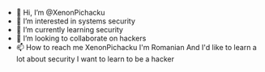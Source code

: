 - 👋 Hi, I’m @XenonPichacku
- 👀 I’m interested in systems security
- 🌱 I’m currently learning security
- 💞️ I’m looking to collaborate on hackers
- 📫 How to reach me XenonPichacku I'm Romanian
    And I'd like to learn a lot about security
    I want to learn to be a hacker 

<!---
XenonPichacku/XenonPichacku is a ✨ special ✨ repository because its `README.md` (this file) appears on your GitHub profile.
You can click the Preview link to take a look at your changes.
--->
